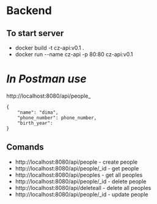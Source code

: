 # Backend

## To start server
- docker build -t cz-api:v0.1 .
- docker run --name cz-api -p 80:80 cz-api:v0.1

# _In Postman use_
 http://localhost:8080/api/people_
```
{
    "name": "dima",
    "phone_number": phone_number,
    "birth_year": 
}
```
## Comands
- http://localhost:8080/api/people - create people
- http://localhost:8080/api/people/_id - get people
- http://localhost:8080/api/peoples - get all peoples
- http://localhost:8080/api/people/_id - delete people
- http://localhost:8080/api/deleteall - delete all peoples
- http://localhost:8080/api/people/_id - update people



